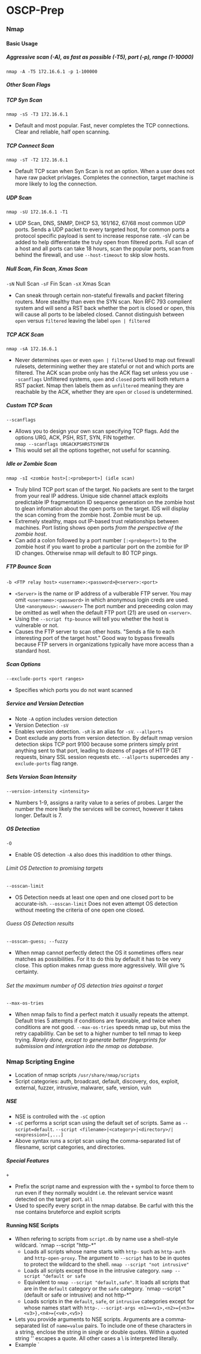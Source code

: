 # OSCP-Prep
### Nmap
#### Basic Usage
##### Aggressive scan (-A), as fast as possible (-T5), port (-p), range (1-10000)
`nmap -A -T5 172.16.6.1 -p 1-100000`
##### Other Scan Flags
##### TCP Syn Scan 
`nmap -sS -T3 172.16.6.1`
- Default and most popular.  Fast, never completes the TCP connections. Clear and reliable, half open scanning.
##### TCP Connect Scan
`nmap -sT -T2 172.16.6.1`
- Default TCP scan when Syn Scan is not an option. When a user does not have raw packet privlages. Completes the connection, target machine is more likely to log the connection.
##### UDP Scan 
`nmap -sU 172.16.6.1 -T1`
- UDP Scan, DNS, SNMP, DHCP 53, 161/162, 67/68 most common UDP ports. Sends a UDP packet to every targeted host, for common ports a protocol specific payload is sent to increase response rate. -sV can be added to help differentiate the truly open from filtered ports. Full scan of a host and all ports can take 18 hours, scan the popular ports, scan from behind the firewall, and use `--host-timeout` to skip slow hosts.
##### Null Scan, Fin Scan, Xmas Scan
`-sN` Null Scan 
`-sF` Fin Scan
`-sX` Xmas Scan
- Can sneak through certain non-stateful firewalls and packet filtering routers.  More stealthy than even the SYN scan. Non RFC 793 complient system and will send a RST back whether the port is closed or open, this will cause all ports to be labeled closed. Cannot distinguish between `open` versus `filtered` leaving the label `open | filtered`
##### TCP ACK Scan
`nmap -sA 172.16.6.1` 
- Never determines `open` or even `open | filtered` Used to map out firewall rulesets, determining wether they are stateful or not and which ports are filtered. The ACK scan probe only has the ACK flag set unless you use `--scanflags` Unfiltered systems, `open` and `closed` ports will both return a RST packet. Nmap then labels them as `unfiltered` meaning they are reachable by the ACK, whether they are `open` or `closed` is undetermined.
##### Custom TCP Scan
`--scanflags`
- Allows you to design your own scan specifying TCP flags. Add the options URG, ACK, PSH, RST, SYN, FIN together.  
`nmap --scanflags URGACKPSHRSTSYNFIN`
- This would set all the options together, not useful for scanning.
##### Idle or Zombie Scan
`nmap -sI <zombie host>[:<probeport>] (idle scan)`
- Truly blind TCP port scan of the target. No packets are sent to the target from your real IP address. Unique side channel attack exploits predictable IP fragmentation ID sequence generation on the zombie host to glean infomation about the open ports on the target. IDS will display the scan coming from the zombie host. Zombie must be up.
- Extremely stealthy, maps out IP-based trust relationships between machines. Port listing shows open ports *from the perspective of the zombie host*. 
- Can add a colon followed by a port number `[:<probeport>]` to the zombie host if you want to probe a particular port on the zombie for IP ID changes. Otherwise nmap will default to 80 TCP pings.
##### FTP Bounce Scan
`-b <FTP relay host>`
`<username>:<password>@<server>:<port>`
- `<Server>` is the name or IP address of a vulberable FTP server. You may omit `<username>:<password>` in which anonymous login creds are used.  Use `<anonymous>:-wwwuser>` The port number and preceeding colon may be omitted as well when the default FTP port (21) are used on `<server>`.
- Using the `--script ftp-bounce` will tell you whether the host is vulnerable or not.
- Causes the FTP server to scan other hosts. "Sends a file to each interesting port of the target host."  Good way to bypass firewalls because FTP servers in organizations typically have more access than a standard host.
##### Scan Options
`--exclude-ports <port ranges>`
- Specifies which ports you do not want scanned
##### Service and Version Detection
- Note `-A` option includes version detection
- Version Detection
`-sV`
- Enables version detection. `-sR` is an alias for `-sV`.
`--allports`
- Dont exclude any ports from version detection.  By default nmap version detection skips TCP port 9100 because some printers simply print anything sent to that port, leading to dozens of pages of HTTP GET requests, binary SSL session requests etc.
`--allports` supercedes any `-exclude-ports` flag range.
##### Sets Version Scan Intensity 
`--version-intensity <intensity>` 
- Numbers 1-9, assigns a rarity value to a series of probes. Larger the number the more likely the services will be correct, however it takes longer. Default is 7.
##### OS Detection
`-O` 
- Enable OS detection `-A` also does this inaddition to other things.
###### Limit OS Detection to promising targets
`--osscan-limit`
- OS Detection needs at least one open and one closed port to be accurate-ish.  `--osscan-limit` Does not even attempt OS detection without meeting the criteria of one open one closed.
###### Guess OS Detection results
`--osscan-guess; --fuzzy`
- When nmap cannot perfectly detect the OS it sometimes offers near matches as possibilities. For it to do this by default it has to be very close. This option makes nmap guess more aggressively. Will give % certainty.
###### Set the maximum number of OS detection tries against a target
`--max-os-tries`
- When nmap fails to find a perfect match it usually repeats the attempt. Default tries 5 attempts if conditions are favorable, and twice when conditions are not good. `--max-os-tries` speeds nmap up, but miss the retry capabilitiy. Can be set to a higher number to tell nmap to keep trying. *Rarely done, except to generate better fingerprints for submission and intergration into the nmap os database*.
### Nmap Scripting Engine
- Location of nmap scripts
`/usr/share/nmap/scripts`
- Script categories: auth, broadcast, default, discovery, dos, exploit, external, fuzzer, intrusive, malwarer, safe, version, vuln
##### NSE 
- NSE is controlled with the `-sC` option
- `-sC` performs a script scan using the default set of scripts.  Same as `--script=default`. 
`--script <filename>|<category>|<directory>/|<expression>[,...]`
- Above syntax runs a script scan using the comma-separated list of filesname, script categories, and directories. 
##### Special Features
`+`
- Prefix the script name and expression with the `+` symbol to force them to run even if they normally wouldnt i.e. the relevant service wasnt detected on the target port.
`all`
- Used to specify every script in the nmap databse. Be carful with this the nse contains bruteforce and exploit scripts
#### Running NSE Scripts
- When refering to scripts from `script.db` by name use a shell-style wildcard.
`nmap --script "http-*"
  - Loads all scripts whose name starts with `http-` such as `http-auth` and `http-open-proxy`.  The argument to `--script` has to be in quotes to protect the wildcard to the shell.
`nmap --script "not intrusive"`
  - Loads all scripts except those in the intrusive category.
`namp --script "default or safe`
  - Equivalent to `nmap --script "default,safe"`. It loads all scripts that are in the `default` category or the `safe` category.
`nmap --script "(default or safe or intrusive) and not http-*"
  - Loads scripts in the `default`, `safe`, or `intrusive` categories except for whose names start with `http-`.
`--script-args <n1>=<v1>,<n2>={<n3>=<v3>},<n4>={<v4>,<v5>}`
- Lets you provide arguments to NSE scripts. Arguments are a comma-separated list of `name=value` pairs. To include one of these characters in a string, enclose the string in single or double quotes. Within a quoted string '\' escapes a quote. All other cases a \ is interpreted literally.
- Example
`

